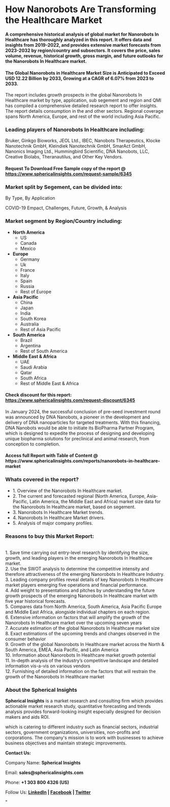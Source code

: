 <h1><strong>How Nanorobots Are Transforming the Healthcare Market</strong></h1>
<p><strong>A comprehensive historical analysis of global market for Nanorobots In Healthcare has thoroughly analyzed in this report. It offers data and insights from 2019-2022, and provides extensive market forecasts from 2023-2032 by region/country and subsectors. It covers the price, sales volume, revenue, historical growth, gross margin, and future outlooks for the Nanorobots In Healthcare market.</strong></p>
<h4><strong>The Global Nanorobots in Healthcare Market Size is Anticipated to Exceed USD 12.22 Billion by 2033, Growing at a CAGR of 6.07% from 2023 to 2033.</strong></h4>
<p>The report includes growth prospects in the global Nanorobots In Healthcare market by type, application, sub segement and region and QMI has compiled a comprehensive detailed research report to offer insights. The report details consumption in the and other sectors. Regional coverage spans North America, Europe, and rest of the world including Asia Pacific.</p>
<h3><strong>Leading players of Nanorobots In Healthcare including:</strong></h3>
<p>Bruker, Ginkgo Bioworks, JEOL Ltd., IBEC, Nanobots Therapeutics, Klocke Nanotechnik GmbH, Kleindiek Nanotechnik GmbH, SmarAct GmbH, Nanonics Imaging Ltd., Hummingbird Scientific, DNA Nanobots, LLC, Creative Biolabs, Theranautilus, and Other Key Vendors.</p>
<h4>Request To Download Free Sample copy of the report @ <a href="https://www.sphericalinsights.com/request-sample/6345">https://www.sphericalinsights.com/request-sample/6345</a></h4>
<h3><strong>Market split by Segement, can be divided into:</strong></h3>
<p>By Type, By Application</p>
<p>COVID-19 Empact, Challenges, Future, Growth, &amp; Analysis</p>
<h3><strong>Market segment by Region/Country including:</strong></h3>
<ul>
<li><strong>North America</strong>
<ul>
<li>US</li>
<li>Canada</li>
<li>Mexico</li>
</ul>
</li>
<li><strong>Europe</strong>
<ul>
<li>Germany</li>
<li>Uk</li>
<li>France</li>
<li>Italy</li>
<li>Spain</li>
<li>Russia</li>
<li>Rest of Europe</li>
</ul>
</li>
<li><strong>Asia Pacific</strong>
<ul>
<li>China</li>
<li>Japan</li>
<li>India</li>
<li>South Korea</li>
<li>Australia</li>
<li>Rest of Asia Pacific</li>
</ul>
</li>
<li><strong>South America</strong>
<ul>
<li>Brazil</li>
<li>Argentina</li>
<li>Rest of South America</li>
</ul>
</li>
<li><strong>Middle East &amp; Africa</strong>
<ul>
<li>UAE</li>
<li>Saudi Arabia</li>
<li>Qatar</li>
<li>South Africa</li>
<li>Rest of Middle East &amp; Africa</li>
</ul>
</li>
</ul>
<h4>Check discount for this report: <a href="https://www.sphericalinsights.com/request-discount/6345">https://www.sphericalinsights.com/request-discount/6345</a></h4>
<p>In January 2024,&nbsp;the successful conclusion of pre-seed investment round was announced by DNA Nanobots, a pioneer in the development and delivery of DNA nanoparticles for targeted treatments. With this financing, DNA Nanobots would be able to initiate its BioPharma Partner Program, which is designed to expedite the process of designing and developing unique biopharma solutions for preclinical and animal research, from conception to completion.</p>
<h4>Access full Report with Table of Content @ <a>https://www.sphericalinsights.com/reports/nanorobots-in-healthcare-market</a></h4>
<h3><strong>Whats covered in the report?</strong></h3>
<ul>
<li>1. Overview of the Nanorobots In Healthcare market.</li>
<li>2. The current and forecasted regional (North America, Europe, Asia-Pacific, Latin America, the Middle East and Africa) market size data for the Nanorobots In Healthcare market, based on segement.</li>
<li>3. Nanorobots In Healthcare Market trends.</li>
<li>4. Nanorobots In Healthcare Market drivers.</li>
<li>5. Analysis of major company profiles.</li>
</ul>
<h3><strong>Reasons to buy this Market Report:</strong></h3>
<p><br /> 1. Save time carrying out entry-level research by identifying the size, growth, and leading players in the emerging Nanorobots In Healthcare market.<br /> 2. Use the SWOT analysis to determine the competitive intensity and therefore attractiveness of the emerging Nanorobots In Healthcare Industry.<br /> 3. Leading company profiles reveal details of key Nanorobots In Healthcare market players emerging five operations and financial performance.<br /> 4. Add weight to presentations and pitches by understanding the future growth prospects of the emerging Nanorobots In Healthcare market with five year historical forecasts.<br /> 5. Compares data from North America, South America, Asia Pacific Europe and Middle East Africa, alongside individual chapters on each region.<br /> 6. Extensive information on factors that will amplify the growth of the Nanorobots In Healthcare market over the upcoming seven years<br /> 7. Accurate estimation of the global Nanorobots In Healthcare market size <br /> 8. Exact estimations of the upcoming trends and changes observed in the consumer behavior <br /> 9. Growth of the global Nanorobots In Healthcare market across the North &amp; South America, EMEA, Asia Pacific, and Latin America<br /> 10. Information about Nanorobots In Healthcare market growth potential<br /> 11. In-depth analysis of the industry&rsquo;s competitive landscape and detailed information vis-a-vis on various vendors<br /> 12. Furnishing of detailed information on the factors that will restrain the growth of the Nanorobots In Healthcare market</p>
<h3><strong>About the Spherical Insights</strong></h3>
<p><strong>Spherical Insights</strong> is a market research and consulting firm which provides actionable market research study, quantitative forecasting and trends analysis provides forward-looking insight especially designed for decision makers and aids ROI.</p>
<p>which is catering to different industry such as financial sectors, industrial sectors, government organizations, universities, non-profits and corporations. The company's mission is to work with businesses to achieve business objectives and maintain strategic improvements.</p>
<p><strong>Contact Us:</strong></p>
<p>Company Name: <strong>Spherical Insights</strong></p>
<p>Email: <strong>sales@sphericalinsights.com</strong></p>
<p>Phone: <strong>+1 303 800 4326 (US)</strong></p>
<p>Follow Us: <strong><a href="https://www.linkedin.com/company/spherical-insight/"><u>LinkedIn</u></a> | <a href="https://www.facebook.com/sphericalinsights22"><u>Facebook</u></a> | <a href="https://twitter.com/SInsights_US"><u>Twitter</u></a></strong></p>
<p>"</p>

